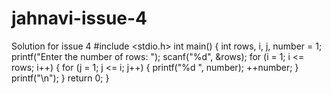 # jahnavi-issue-4
Solution for issue 4
#include <stdio.h>
int main()
{
   int rows, i, j, number = 1;
   printf("Enter the number of rows: ");
   scanf("%d", &rows);
   for (i = 1; i <= rows; i++)
   {
      for (j = 1; j <= i; j++)
      {
         printf("%d ", number);
         ++number;
      }
      printf("\n");
   }
   return 0;
}
